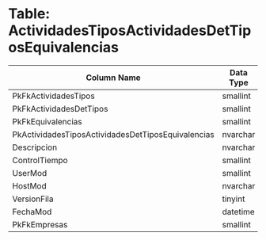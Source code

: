 # Table: ActividadesTiposActividadesDetTiposEquivalencias

| Column Name | Data Type | Nullable |
|-------------|-----------|----------|
| PkFkActividadesTipos | smallint | NO |
| PkFkActividadesDetTipos | smallint | NO |
| PkFkEquivalencias | smallint | NO |
| PkActividadesTiposActividadesDetTiposEquivalencias | nvarchar | NO |
| Descripcion | nvarchar | NO |
| ControlTiempo | smallint | YES |
| UserMod | smallint | NO |
| HostMod | nvarchar | NO |
| VersionFila | tinyint | NO |
| FechaMod | datetime | NO |
| PkFkEmpresas | smallint | NO |
